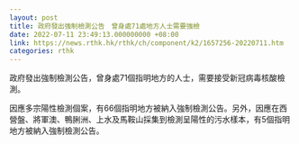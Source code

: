 ```yaml
---
layout: post
title: 政府發出強制檢測公告　曾身處71處地方人士需要強檢
date: 2022-07-11 23:49:13.000000000 +08:00
link: https://news.rthk.hk/rthk/ch/component/k2/1657256-20220711.htm
categories: rthk
---
```


政府發出強制檢測公告，曾身處71個指明地方的人士，需要接受新冠病毒核酸檢測。

因應多宗陽性檢測個案，有66個指明地方被納入強制檢測公告。另外，因應在西營盤、將軍澳、鴨脷洲、上水及馬鞍山採集到檢測呈陽性的污水樣本，有5個指明地方被納入強制檢測公告。
